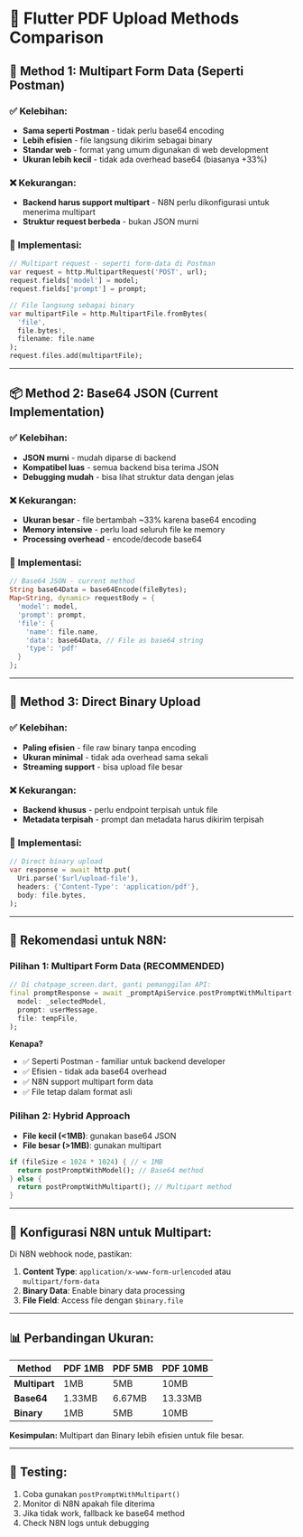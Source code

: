 # 📄 Flutter PDF Upload Methods Comparison

## 🔄 **Method 1: Multipart Form Data (Seperti Postman)**

### ✅ **Kelebihan:**
- **Sama seperti Postman** - tidak perlu base64 encoding
- **Lebih efisien** - file langsung dikirim sebagai binary
- **Standar web** - format yang umum digunakan di web development
- **Ukuran lebih kecil** - tidak ada overhead base64 (biasanya +33%)

### ❌ **Kekurangan:**
- **Backend harus support multipart** - N8N perlu dikonfigurasi untuk menerima multipart
- **Struktur request berbeda** - bukan JSON murni

### 📝 **Implementasi:**
```dart
// Multipart request - seperti form-data di Postman
var request = http.MultipartRequest('POST', url);
request.fields['model'] = model;
request.fields['prompt'] = prompt;

// File langsung sebagai binary
var multipartFile = http.MultipartFile.fromBytes(
  'file', 
  file.bytes!, 
  filename: file.name
);
request.files.add(multipartFile);
```

---

## 📦 **Method 2: Base64 JSON (Current Implementation)**

### ✅ **Kelebihan:**
- **JSON murni** - mudah diparse di backend
- **Kompatibel luas** - semua backend bisa terima JSON
- **Debugging mudah** - bisa lihat struktur data dengan jelas

### ❌ **Kekurangan:**
- **Ukuran besar** - file bertambah ~33% karena base64 encoding
- **Memory intensive** - perlu load seluruh file ke memory
- **Processing overhead** - encode/decode base64

### 📝 **Implementasi:**
```dart
// Base64 JSON - current method
String base64Data = base64Encode(fileBytes);
Map<String, dynamic> requestBody = {
  'model': model,
  'prompt': prompt,
  'file': {
    'name': file.name,
    'data': base64Data, // File as base64 string
    'type': 'pdf'
  }
};
```

---

## 🚀 **Method 3: Direct Binary Upload**

### ✅ **Kelebihan:**
- **Paling efisien** - file raw binary tanpa encoding
- **Ukuran minimal** - tidak ada overhead sama sekali
- **Streaming support** - bisa upload file besar

### ❌ **Kekurangan:**
- **Backend khusus** - perlu endpoint terpisah untuk file
- **Metadata terpisah** - prompt dan metadata harus dikirim terpisah

### 📝 **Implementasi:**
```dart
// Direct binary upload
var response = await http.put(
  Uri.parse('$url/upload-file'),
  headers: {'Content-Type': 'application/pdf'},
  body: file.bytes,
);
```

---

## 🎯 **Rekomendasi untuk N8N:**

### **Pilihan 1: Multipart Form Data (RECOMMENDED)**
```dart
// Di chatpage_screen.dart, ganti pemanggilan API:
final promptResponse = await _promptApiService.postPromptWithMultipart(
  model: _selectedModel,
  prompt: userMessage,
  file: tempFile,
);
```

**Kenapa?**
- ✅ Seperti Postman - familiar untuk backend developer
- ✅ Efisien - tidak ada base64 overhead
- ✅ N8N support multipart form data
- ✅ File tetap dalam format asli

### **Pilihan 2: Hybrid Approach**
- **File kecil (<1MB)**: gunakan base64 JSON
- **File besar (>1MB)**: gunakan multipart

```dart
if (fileSize < 1024 * 1024) { // < 1MB
  return postPromptWithModel(); // Base64 method
} else {
  return postPromptWithMultipart(); // Multipart method
}
```

---

## 🔧 **Konfigurasi N8N untuk Multipart:**

Di N8N webhook node, pastikan:
1. **Content Type**: `application/x-www-form-urlencoded` atau `multipart/form-data`
2. **Binary Data**: Enable binary data processing
3. **File Field**: Access file dengan `$binary.file`

---

## 📊 **Perbandingan Ukuran:**

| Method | PDF 1MB | PDF 5MB | PDF 10MB |
|--------|---------|---------|----------|
| **Multipart** | 1MB | 5MB | 10MB |
| **Base64** | 1.33MB | 6.67MB | 13.33MB |
| **Binary** | 1MB | 5MB | 10MB |

**Kesimpulan:** Multipart dan Binary lebih efisien untuk file besar.

---

## 🎪 **Testing:**

1. Coba gunakan `postPromptWithMultipart()` 
2. Monitor di N8N apakah file diterima
3. Jika tidak work, fallback ke base64 method
4. Check N8N logs untuk debugging
